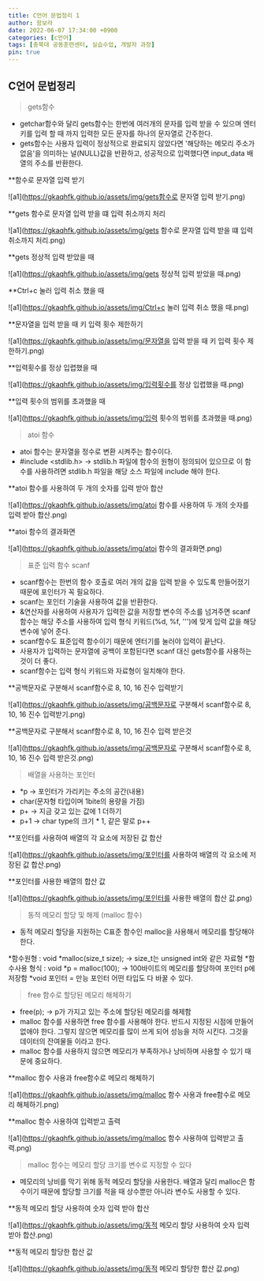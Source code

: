 ```yaml
---
title: C언어 문법정리 1
author: 함보라
date: 2022-06-07 17:34:00 +0900
categories: [c언어]
tags: [충북대 공동훈련센터, 실습수업, 개발자 과정]
pin: true
---
```


## C언어 문법정리

> gets함수 

- getchar함수와 달리 gets함수는 한번에 여러개의 문자를 입력 받을 수 있으며 엔터키를 입력 할 때 까지 입력한 모든 문자를 하나의 문자열로 간주한다.
- gets함수는 사용자 입력이 정상적으로 완료되지 않았다면 '해당하는 메모리 주소가 없음'을 의미하는 널(NULL)값을 반환하고, 성공적으로 입력했다면 input_data 배열의 주소를 반환한다.

**함수로 문자열 입력 받기

![a1](https://gkaqhfk.github.io/assets/img/gets함수로 문자열 입력 받기.png)

**gets 함수로 문자열 입력 받을 떄 입력 취소까지 처리

![a1](https://gkaqhfk.github.io/assets/img/gets 함수로 문자열 입력 받을 떄 입력 취소까지 처리.png)

**gets 정상적 입력 받았을 때

![a1](https://gkaqhfk.github.io/assets/img/gets 정상적 입력 받았을 때.png)

**Ctrl+c 눌러 입력 취소 했을 때

![a1](https://gkaqhfk.github.io/assets/img/Ctrl+c 눌러 입력 취소 했을 때.png)

**문자열을 입력 받을 때 키 입력 횟수 제한하기

![a1](https://gkaqhfk.github.io/assets/img/문자열을 입력 받을 때 키 입력 횟수 제한하기.png)

**입력횟수를 정상 입렵했을 때

![a1](https://gkaqhfk.github.io/assets/img/입력횟수를 정상 입렵했을 때.png)

**입력 횟수의 범위를 초과했을 때

![a1](https://gkaqhfk.github.io/assets/img/입력 횟수의 범위를 초과했을 때.png)

> atoi 함수

- atoi 함수는 문자열을 정수로 변환 시켜주는 함수이다.
- #include <stdlib.h> -> stdlib.h 파일에 함수의 원형이 정의되어 있으므로 이 함수를 사용하려면 stdlib.h 파일을 해당 소스 파일에 include 해야 한다.

**atoi 함수를 사용하여 두 개의 숫자를 입력 받아 합산

![a1](https://gkaqhfk.github.io/assets/img/atoi 함수를 사용하여 두 개의 숫자를 입력 받아 합산.png)

**atoi 함수의 결과화면

![a1](https://gkaqhfk.github.io/assets/img/atoi 함수의 결과화면.png)

> 표준 입력 함수 scanf

- scanf함수는 한번의 함수 호출로 여러 개의 값을 입력 받을 수 있도록 만들어졌기 때문에 포인터가 꼭 필요하다.
- scanf는 포인터 기술을 사용하여 값을 반환한다.
- &연산자를 사용하여 사용자가 입력한 값을 저장할 변수의 주소를 넘겨주면 scanf함수는 해당 주소를 사용하여 입력 형식 키워드(%d, %f, ''')에 맞게 입력 값을 해당 변수에 넣어 준다.
- scanf함수도 표준입력 함수이기 때문에 엔터기를 눌러야 입력이 끝난다.
- 사용자가 입력하는 문자열에 공백이 포함된다면 scanf 대신 gets함수를 사용하는 것이 더 좋다.
- scanf함수는 입력 형식 키워드와 자료형이 일치해야 한다.

**공백문자로 구분해서 scanf함수로 8, 10, 16 진수 입력받기

![a1](https://gkaqhfk.github.io/assets/img/공백문자로 구분해서 scanf함수로 8, 10, 16 진수 입력받기.png)

**공백문자로 구분해서 scanf함수로 8, 10, 16 진수 입력 받은것

![a1](https://gkaqhfk.github.io/assets/img/공백문자로 구분해서 scanf함수로 8, 10, 16 진수 입력 받은것.png)

> 배열을 사용하는 포인터

- *p -> 포인터가 가리키는 주소의 공간(내용)
- char(문자형 타입이며 1bite의 용량을 가짐)
- p+ -> 지금 갖고 있는 값에 1 더하기
- p+1 -> char type의 크기 * 1, 같은 말로 p++

**포인터를 사용하여 배열의 각 요소에 저장된 값 합산

![a1](https://gkaqhfk.github.io/assets/img/포인터를 사용하여 배열의 각 요소에 저장된 값 합산.png)

**포인터를 사용한 배열의 합산 값

![a1](https://gkaqhfk.github.io/assets/img/포인터를 사용한 배열의 합산 값.png)

> 동적 메모리 할당 및 해제 (malloc 함수)

- 동적 메모리 할당을 지원하는 C표준 함수인 malloc을 사용해서 메모리를 할당해야 한다.

*함수원형 : void *malloc(size_t size); -> size_t는 unsigned int와 같은 자료형
*함수사용 형식 : void *p = malloc(100); -> 100바이트의 메모리를 할당하여 포인터 p에 저장함
*void 포인터 = 만능 포인터 어떤 타입도 다 바꿀 수 있다.

> free 함수로 할당된 메모리 해체하기

- free(p); -> p가 가지고 있는 주소에 할당된 메모리를 해제함
- malloc 함수를 사용하면 free 함수를 사용해야 한다. 반드시 지정된 시점에 만들어 없애야 한다. 그렇지 않으면 메모리를 많이 쓰게 되어 성능을 저하 시킨다. 그것을 데이터의 잔여물들 이라고 한다.
- malloc 함수를 사용하지 않으면 메모리가 부족하거나 낭비하며 사용할 수 있기 때문에 중요하다.

**malloc 함수 사용과 free함수로 메모리 해체하기

![a1](https://gkaqhfk.github.io/assets/img/malloc 함수 사용과 free함수로 메모리 해체하기.png)

**malloc 함수 사용하여 입력받고 출력

![a1](https://gkaqhfk.github.io/assets/img/malloc 함수 사용하여 입력받고 출력.png)

> malloc 함수는 메모리 할당 크기를 변수로 지정할 수 있다

- 메모리의 낭비를 막기 위해 동적 메모리 할당을 사용한다. 배열과 달리 malloc은 함수이기 때문에 할당할 크기를 적을 때 상수뿐만 아니라 변수도 사용할 수 있다.

**동적 메모리 할당 사용하여 숫자 입력 받아 합산

![a1](https://gkaqhfk.github.io/assets/img/동적 메모리 할당 사용하여 숫자 입력 받아 합산.png)

**동적 메모리 할당한 합산 값

![a1](https://gkaqhfk.github.io/assets/img/동적 메모리 할당한 합산 값.png)
